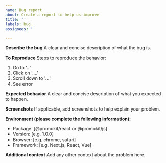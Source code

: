 ```yaml
---
name: Bug report
about: Create a report to help us improve
title: ''
labels: bug
assignees: ''

---
```


**Describe the bug**
A clear and concise description of what the bug is.

**To Reproduce**
Steps to reproduce the behavior:
1. Go to '...'
2. Click on '....'
3. Scroll down to '....'
4. See error

**Expected behavior**
A clear and concise description of what you expected to happen.

**Screenshots**
If applicable, add screenshots to help explain your problem.

**Environment (please complete the following information):**
 - Package: [@promokit/react or @promokit/js]
 - Version: [e.g. 1.0.0]
 - Browser: [e.g. chrome, safari]
 - Framework: [e.g. Next.js, React, Vue]

**Additional context**
Add any other context about the problem here.